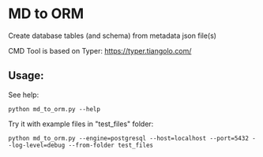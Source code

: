 # MD to ORM

Create database tables (and schema) from metadata json file(s)

CMD Tool is based on Typer: https://typer.tiangolo.com/

## Usage:
See help: 
```
python md_to_orm.py --help
```

Try it with example files in "test_files" folder:
```
python md_to_orm.py --engine=postgresql --host=localhost --port=5432 --log-level=debug --from-folder test_files
```
